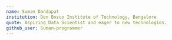 ```yaml
---
name: Suman Dandapat
institution: Don Bosco Institute of Technology, Bangalore
quote: Aspiring Data Scientist and eager to new technologies.
github_user: Suman-programmer
---
```

